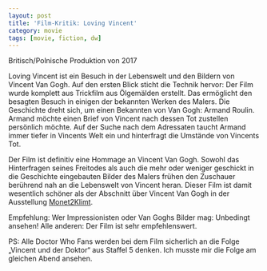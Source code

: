 ```yaml
---
layout: post
title: 'Film-Kritik: Loving Vincent'
category: movie
tags: [movie, fiction, dw]
---
```


Britisch/Polnische Produktion von 2017

Loving Vincent ist ein Besuch in der Lebenswelt und den Bildern von Vincent Van Gogh. Auf den ersten Blick sticht die Technik hervor: Der Film wurde komplett aus Trickfilm aus Ölgemälden erstellt. Das ermöglicht den besagten Besuch in einigen der bekannten Werken des Malers. Die Geschichte dreht sich, um einen Bekannten von Van Gogh: Armand Roulin. Armand möchte einen Brief von Vincent nach dessen Tot zustellen persönlich möchte. Auf der Suche nach dem Adressaten taucht Armand immer tiefer in Vincents Welt ein und hinterfragt die Umstände von Vincents Tot.

Der Film ist definitiv eine Hommage an Vincent Van Gogh. Sowohl das Hinterfragen seines Freitodes als auch die mehr oder weniger geschickt in die Geschichte eingebauten Bilder des Malers frühen den Zuschauer berührend nah an die Lebenswelt von Vincent heran.  Dieser Film ist damit wesentlich schöner als der Abschnitt über Vincent Van Gogh in der Ausstellung [Monet2Klimt](https://monet2klimt.de/).

Empfehlung: Wer Impressionisten oder Van Goghs Bilder mag: Unbedingt ansehen! Alle anderen: Der Film ist sehr empfehlenswert.

PS: Alle Doctor Who Fans werden bei dem Film sicherlich an die Folge „Vincent und der Doktor“ aus Staffel 5 denken. Ich musste mir die Folge am gleichen Abend ansehen.
